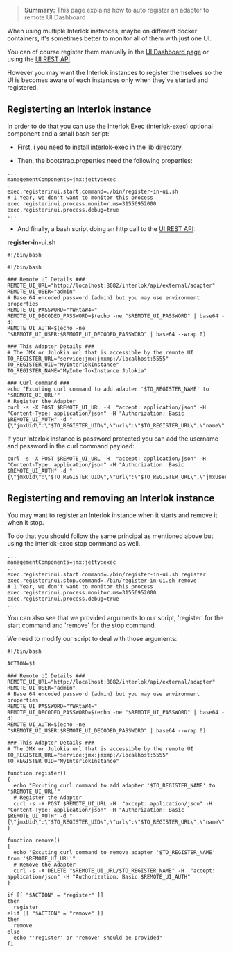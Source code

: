 > **Summary:** This page explains how to auto register an adapter to remote UI Dashboard

When using multiple Interlok instances, maybe on different docker containers, it's sometimes better to monitor all of them with just one UI.

You can of course register them manually in the [UI Dashboard page](/pages/ui/ui-dashboard) or using the [UI REST API](/pages/developer/developer-ui-api).

However you may want the Interlok instances to register themselves so the UI is becomes aware of each instances only when they've started and registered.

## Registerting an Interlok instance

In order to do that you can use the Interlok Exec (interlok-exec) optional component and a small bash script:

* First, i you need to install interlok-exec in the lib directory.

* Then, the bootstrap.properties need the following properties: 

```
...
managementComponents=jmx:jetty:exec
...
exec.registerinui.start.command=./bin/register-in-ui.sh
# 1 Year, we don't want to monitor this process
exec.registerinui.process.monitor.ms=31556952000
exec.registerinui.process.debug=true
...
```

* And finally, a bash script doing an http call to the [UI REST API](/pages/developer/developer-ui-api):

**register-in-ui.sh**

```
#!/bin/bash

```

```
#!/bin/bash

### Remote UI Details ###
REMOTE_UI_URL="http://localhost:8082/interlok/api/external/adapter"
REMOTE_UI_USER="admin"
# Base 64 encoded password (admin) but you may use environment properties
REMOTE_UI_PASSWORD="YWRtaW4="
REMOTE_UI_DECODED_PASSWORD=$(echo -ne "$REMOTE_UI_PASSWORD" | base64 -d)
REMOTE_UI_AUTH=$(echo -ne "$REMOTE_UI_USER:$REMOTE_UI_DECODED_PASSWORD" | base64 --wrap 0)

### This Adapter Details ###
# The JMX or Jolokia url that is accessible by the remote UI
TO_REGISTER_URL="service:jmx:jmxmp://localhost:5555"
TO_REGISTER_UID="MyInterlokInstance"
TO_REGISTER_NAME="MyInterlokInstance Jolokia"

### Curl command ###
echo "Excuting curl command to add adapter '$TO_REGISTER_NAME' to '$REMOTE_UI_URL'"
# Register the Adapter
curl -s -X POST $REMOTE_UI_URL -H  "accept: application/json" -H  "Content-Type: application/json" -H "Authorization: Basic $REMOTE_UI_AUTH" -d "{\"jmxUid\":\"$TO_REGISTER_UID\",\"url\":\"$TO_REGISTER_URL\",\"name\":\"$TO_REGISTER_NAME\"}"
```

If your Interlok instance is password protected you can add the username and password in the curl command payload:

```
curl -s -X POST $REMOTE_UI_URL -H  "accept: application/json" -H  "Content-Type: application/json" -H "Authorization: Basic $REMOTE_UI_AUTH" -d "{\"jmxUid\":\"$TO_REGISTER_UID\",\"url\":\"$TO_REGISTER_URL\",\"jmxUsername\":\"$TO_REGISTER_USER\",\"jmxPassword\":\"$TO_REGISTER_PASSWORD\",\"name\":\"$TO_REGISTER_NAME\"}"
```

## Registerting and removing an Interlok instance

You may want to register an Interlok instance when it starts and remove it when it stop.

To do that you should follow the same principal as mentioned above but using the interlok-exec stop command as well.

```
...
managementComponents=jmx:jetty:exec
...
exec.registerinui.start.command=./bin/register-in-ui.sh register
exec.registerinui.stop.command=./bin/register-in-ui.sh remove
# 1 Year, we don't want to monitor this process
exec.registerinui.process.monitor.ms=31556952000
exec.registerinui.process.debug=true
...
```

You can also see that we provided arguments to our script, 'register' for the start command and 'remove' for the stop command.

We need to modify our script to deal with those arguments:

```
#!/bin/bash

ACTION=$1

### Remote UI Details ###
REMOTE_UI_URL="http://localhost:8082/interlok/api/external/adapter"
REMOTE_UI_USER="admin"
# Base 64 encoded password (admin) but you may use environment properties
REMOTE_UI_PASSWORD="YWRtaW4="
REMOTE_UI_DECODED_PASSWORD=$(echo -ne "$REMOTE_UI_PASSWORD" | base64 -d)
REMOTE_UI_AUTH=$(echo -ne "$REMOTE_UI_USER:$REMOTE_UI_DECODED_PASSWORD" | base64 --wrap 0)

### This Adapter Details ###
# The JMX or Jolokia url that is accessible by the remote UI
TO_REGISTER_URL="service:jmx:jmxmp://localhost:5555"
TO_REGISTER_UID="MyInterlokInstance"

function register()
{
  echo "Excuting curl command to add adapter '$TO_REGISTER_NAME' to '$REMOTE_UI_URL'"
  # Register the Adapter
  curl -s -X POST $REMOTE_UI_URL -H  "accept: application/json" -H  "Content-Type: application/json" -H "Authorization: Basic $REMOTE_UI_AUTH" -d "{\"jmxUid\":\"$TO_REGISTER_UID\",\"url\":\"$TO_REGISTER_URL\",\"name\":\"$TO_REGISTER_NAME\"}"
}

function remove()
{
  echo "Excuting curl command to remove adapter '$TO_REGISTER_NAME' from '$REMOTE_UI_URL'"
  # Remove the Adapter
  curl -s -X DELETE "$REMOTE_UI_URL/$TO_REGISTER_NAME" -H  "accept: application/json" -H "Authorization: Basic $REMOTE_UI_AUTH"
}

if [[ "$ACTION" = "register" ]]
then
  register
elif [[ "$ACTION" = "remove" ]]
then
  remove
else
  echo "'register' or 'remove' should be provided"
fi
```
